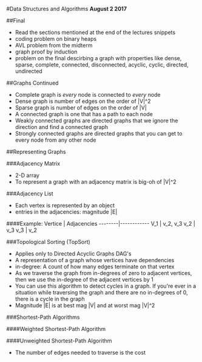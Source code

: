 #Data Structures and Algorithms
**August 2 2017**

##Final
* Read the sections mentioned at the end of the lectures snippets
* coding problem on binary heaps
* AVL problem from the midterm
* graph proof by induction
* problem on the final descirbing a graph with properties like dense, sparse, complete, connected, disconnected, acyclic, cyclic, directed, undirected

##Graphs Continued
* Complete graph is _every_ node is connected to _every_ node
* Dense graph is number of edges on the order of |V|^2
* Sparse graph is number of edges on the order of |V|
* A connected graph is one that has a path to each node
* Weakly connected graphs are directed graphs that we ignore the direction and find a connected graph
* Strongly connected graphs are directed graphs that you can get to every node from any other node

##Representing Graphs

###Adjacency Matrix
* 2-D array
* To represent a graph with an adjacency matrix is big-oh of |V|^2

###Adjacency List
* Each vertex is represented by an object
* entries in the adjacencies: magnitude |E|

####Example:
Vertice | Adjacencies
--------|------------
V_1     | v_2, v_3
v_2     | v_3
v_3     | v_2

###Topological Sorting (TopSort)
* Applies only to Directed Acyclic Graphs DAG's
* A representation of a graph whose vertices have dependencies
* in-degree: A count of how many edges terminate on that vertex
* As we traverse the graph from in-degrees of zero to adjacent vertices, then we use the in-degree of the adjacent vertices by 1
* You can use this algorithm to detect cycles in a graph. If you're ever in a situation while traversing the graph and there are no in-degrees of 0, there is a cycle in the graph
* Magnitude |E| is at best mag |V| and at worst mag |V|^2

###Shortest-Path Algorithms

####Weighted Shortest-Path Algorithm

####Unweighted Shortest-Path Algorithm
* The number of edges needed to traverse is the cost


